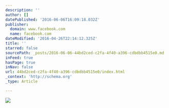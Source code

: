 ```yaml
---
description: ''
author: []
datePublished: '2016-06-06T16:09:18.032Z'
publisher:
  domain: www.facebook.com
  name: facebook.com
dateModified: '2016-04-26T22:14:12.325Z'
title: ''
starred: false
sourcePath: _posts/2016-06-06-44bd2ced-c2fa-4f40-a396-cdbdbb4515e0.md
inFeed: true
hasPage: true
inNav: false
url: 44bd2ced-c2fa-4f40-a396-cdbdbb4515e0/index.html
_context: 'http://schema.org'
_type: Article

---
```

![](https://scontent-lga3-1.xx.fbcdn.net/v/t1.0-9/12592637_10205821030744938_7505043668763184902_n.jpg?oh=a32ff9f0fd6bbf52ded7fe2616fae98d&oe=57BB1B44)